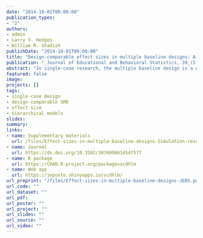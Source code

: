 ```yaml
---
date: "2014-10-01T00:00:00"
publication_types:
- "2"
authors:
- admin
- Larry V. Hedges
- William R. Shadish
publishDate: "2014-10-01T00:00:00"
title: "Design-comparable effect sizes in multiple baseline designs: A general modeling framework"
publication: "_Journal of Educational and Behavioral Statistics, 39_(5), 368-393"
abstract: "In single-case research, the multiple baseline design is a widely used approach for evaluating the effects of interventions on individuals. Multiple baseline designs involve repeated measurement of outcomes over time and the controlled introduction of a treatment at different times for different individuals. This article outlines a general framework for defining effect sizes in multiple baseline designs that are directly comparable to the standardized mean difference from a between-subjects randomized experiment. The target, design-comparable effect size parameter can be estimated using restricted maximum likelihood together with a small sample correction analogous to Hedges’s g. The approach is demonstrated using hierarchical linear models that include baseline time trends and treatment-by-time interactions. A simulation compares the performance of the proposed estimator to that of an alternative, and an application illustrates the model-fitting process."
featured: false
image: 
projects: []
tags: 
- single-case design
- design-comparable SMD
- effect size
- hierarchical models
slides: 
summary: 
links:
- name: Supplementary materials
  url: /files/Effect-sizes-in-multiple-baseline-designs-Simulation-results.pdf
- name: Journal
  url: https://dx.doi.org/10.3102/1076998614547577
- name: R package
  url: https://CRAN.R-project.org/package=scdhlm
- name: Web app
  url: https://jepusto.shinyapps.io/scdhlm/
url_preprint: "/files/Effect-sizes-in-multiple-baseline-designs-JEBS.pdf"
url_code: ""
url_dataset: ""
url_pdf: 
url_poster: ""
url_project: ""
url_slides: ""
url_source: ""
url_video: ""
---
```

